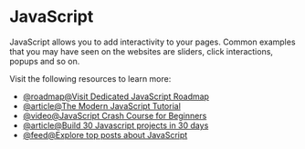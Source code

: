 # JavaScript

JavaScript allows you to add interactivity to your pages. Common examples that you may have seen on the websites are sliders, click interactions, popups and so on.

Visit the following resources to learn more:

- [@roadmap@Visit Dedicated JavaScript Roadmap](/javascript)
- [@article@The Modern JavaScript Tutorial](https://javascript.info/)
- [@video@JavaScript Crash Course for Beginners](https://youtu.be/hdI2bqOjy3c?t=2)
- [@article@Build 30 Javascript projects in 30 days](https://javascript30.com/)
- [@feed@Explore top posts about JavaScript](https://app.daily.dev/tags/javascript?ref=roadmapsh)
